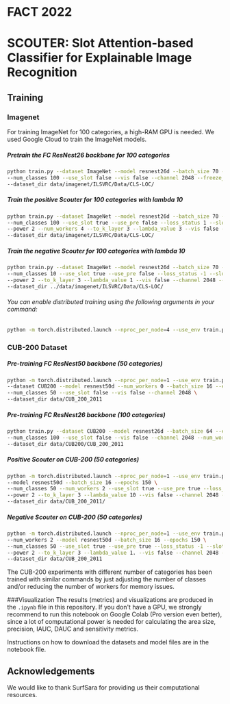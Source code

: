 

# FACT 2022
# SCOUTER: Slot Attention-based Classifier for Explainable Image Recognition 



## Training

### Imagenet

For training ImageNet for 100 categories, a high-RAM GPU is needed. We used Google Cloud
to train the ImageNet models.

##### Pretrain the FC ResNest26 backbone for 100 categories

```bash
python train.py --dataset ImageNet --model resnest26d --batch_size 70 --epochs 20 \
--num_classes 100 --use_slot false --vis false --channel 2048 --freeze_layers 0 \
--dataset_dir data/imagenet/ILSVRC/Data/CLS-LOC/
```

##### Train the positive Scouter for 100 categories with lambda 10

```bash
python train.py --dataset ImageNet --model resnest26d --batch_size 70 --epochs 20 \
--num_classes 100 --use_slot true --use_pre false --loss_status 1 --slots_per_class 1 --output_dir lambda_3/ \
--power 2 --num_workers 4 --to_k_layer 3 --lambda_value 3 --vis false --channel 2048 --freeze_layers 0 \
--dataset_dir data/imagenet/ILSVRC/Data/CLS-LOC/
```

##### Train the negative Scouter for 100 categories with lambda 10

```bash
python train.py --dataset ImageNet --model resnest26d --batch_size 70 --epochs 20 \
--num_classes 10 --use_slot true --use_pre false --loss_status -1 --slots_per_class 1 \
--power 2 --to_k_layer 3 --lambda_value 1 --vis false --channel 2048 --freeze_layers 0 \
--dataset_dir ../data/imagenet/ILSVRC/Data/CLS-LOC/
```

###### You can enable distributed training using the following arguments in your command:

```bash
python -m torch.distributed.launch --nproc_per_node=4 --use_env train.py --world_size 4
```



### CUB-200 Dataset

##### Pre-training FC ResNest50 backbone (50 categories)
```bash
python -m torch.distributed.launch --nproc_per_node=1 --use_env train.py --world_size 1 
--dataset CUB200 --model resnest50d --num_workers 0 --batch_size 16 --epochs 150 \
--num_classes 50 --use_slot false --vis false --channel 2048 \
--dataset_dir data/CUB_200_2011
```

##### Pre-training FC ResNest26 backbone (100 categories)

```bash
python train.py --dataset CUB200 --model resnest26d --batch_size 64 --epochs 150 \
--num_classes 100 --use_slot false --vis false --channel 2048 --num_workers 4 \
--dataset_dir data/CUB200/CUB_200_2011
```

##### Positive Scouter on CUB-200 (50 categories)

```bash
python -m torch.distributed.launch --nproc_per_node=1 --use_env train.py --world_size 1 --dataset CUB200 \
--model resnest50d --batch_size 16 --epochs 150 \
--num_classes 50 --num_workers 2 --use_slot true --use_pre true --loss_status 1 --slots_per_class 5 \
--power 2 --to_k_layer 3 --lambda_value 10 --vis false --channel 2048 --freeze_layers 2 \
--dataset_dir data/CUB_200_2011/
```

##### Negative Scouter on CUB-200 (50 categories)

```bash
python -m torch.distributed.launch --nproc_per_node=1 --use_env train.py --world_size 1 --dataset CUB200 \
--num_workers 2 --model resnest50d --batch_size 16 --epochs 150 \
--num_classes 50 --use_slot true --use_pre true --loss_status -1 --slots_per_class 3 \
--power 2 --to_k_layer 3 --lambda_value 1. --vis false --channel 2048 --freeze_layers 2 \
--dataset_dir data/CUB_200_2011
```

The CUB-200 experiments with different number of categories has been trained with
similar commands by just adjusting the number of classes and/or reducing the number of workers for memory issues.

###Visualization
The results (metrics) and visualizations are produced in the ```.ipynb``` file in this repository. 
If you don't have a GPU, 
we strongly recommend to run this notebook on Google Colab (Pro version even better),
since a lot of computational power is needed for calculating the area size, precision, IAUC, DAUC and sensitivity metrics.

Instructions on how to download the datasets and model files are in the notebook file.

## Acknowledgements
We would like to thank SurfSara for providing us their computational resources.
